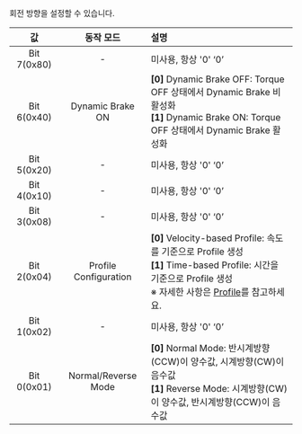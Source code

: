 회전 방향을 설정할 수 있습니다. 

|     값      |         동작 모드         | 설명                                                                                                                                                                              |
|:-----------:|:------------------------:|:----------------------------------------------------------------------------------------------------------------------------------------------------------------------------------|
| Bit 7(0x80) |            -             | 미사용, 항상 '0' ‘0’                                                                                                                                                              |
| Bit 6(0x40) |     Dynamic Brake ON     | **[0]** Dynamic Brake OFF: Torque OFF 상태에서 Dynamic Brake 비활성화 <br />**[1]** Dynamic Brake ON: Torque OFF 상태에서 Dynamic Brake 활성화                                     |
| Bit 5(0x20) |            -             | 미사용, 항상 '0' ‘0’                                                                                                                                                              |
| Bit 4(0x10) |            -             | 미사용, 항상 '0' ‘0’                                                                                                                                                              |
| Bit 3(0x08) |            -             | 미사용, 항상 '0' ‘0’                                                                                                                                                              |
| Bit 2(0x04) |  Profile Configuration   | **[0]** Velocity-based Profile: 속도를 기준으로 Profile 생성<br />**[1]** Time-based Profile: 시간을 기준으로 Profile 생성<br />※ 자세한 사항은 [Profile](#profile)를 참고하세요. |
| Bit 1(0x02) |            -             | 미사용, 항상 '0' ‘0’                                                                                                                                                              |
| Bit 0(0x01) |   Normal/Reverse Mode    | **[0]** Normal Mode: 반시계방향(CCW)이 양수값, 시계방향(CW)이 음수값<br />**[1]** Reverse Mode: 시계방향(CW)이 양수값, 반시계방향(CCW)이 음수값                                   |
